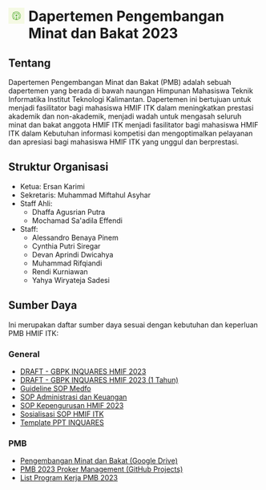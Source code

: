 <h1 style="display:flex;justify-items:center;gap:0.5rem;"><img src="https://github.com/pmb-community/.github/blob/main/assets/img/pmb-logo-2023.png?raw=true" width="32" height="32" alt="PMB Icon"> Dapertemen Pengembangan Minat dan Bakat 2023</h1>

## Tentang

Dapertemen Pengembangan Minat dan Bakat (PMB) adalah sebuah dapertemen yang
berada di bawah naungan Himpunan Mahasiswa Teknik Informatika Institut Teknologi
Kalimantan. Dapertemen ini bertujuan untuk menjadi fasilitator bagi mahasiswa
HMIF ITK dalam meningkatkan prestasi akademik dan non-akademik, menjadi wadah
untuk mengasah seluruh minat dan bakat anggota HMIF ITK menjadi fasilitator bagi
mahasiswa HMIF ITK dalam Kebutuhan informasi kompetisi dan mengoptimalkan
pelayanan dan apresiasi bagi mahasiswa HMIF ITK yang unggul dan berprestasi.

## Struktur Organisasi

<ul>

</ul>

- Ketua: Ersan Karimi
- Sekretaris: Muhammad Miftahul Asyhar
- Staff Ahli:
  - Dhaffa Agusrian Putra
  - Mochamad Sa'adila Effendi
- Staff:
  - Alessandro Benaya Pinem
  - Cynthia Putri Siregar
  - Devan Aprindi Dwicahya
  - Muhammad Rifqiandi
  - Rendi Kurniawan
  - Yahya Wiryateja Sadesi

## Sumber Daya

Ini merupakan daftar sumber daya sesuai dengan kebutuhan dan keperluan PMB HMIF
ITK:

### General

- [DRAFT - GBPK INQUARES HMIF 2023](https://docs.google.com/document/d/1ff3ONmC6vcDJ0BYiAmpu7ESRCT6Kj15k/edit#heading=h.zasvqy7cvitv)
- [DRAFT - GBPK INQUARES HMIF 2023 (1 Tahun)](https://docs.google.com/document/d/1mROf27qNjFvk2XvGH-t8PgST6S44QaXJ/edit)
- [Guideline SOP Medfo](https://drive.google.com/file/d/1qL_mIXjiuMZwxGBFSibWML8Lujh4uIUu/view?usp=share_link)
- [SOP Administrasi dan Keuangan ](https://docs.google.com/presentation/d/1rfumrQa3hIF2GZ-Qncx6p0fRCACXX16PBx9Rdt1b0X4/edit?usp=share_link)
- [SOP Kepengurusan HMIF 2023](https://docs.google.com/presentation/d/1hmoaGV_Bc9XI93HFcNFYql3xVV2ZLyVeZP5HOz2Gsfc/edit#slide=id.g2138619bcad_3_0)
- [Sosialisasi SOP HMIF ITK ](https://docs.google.com/presentation/d/1vGij6W3QMvl39Jpf08cChtfQRIcJ_QzRdYXGAgIqgWE/edit#slide=id.g2138619bcad_3_0)
- [Template PPT INQUARES](https://docs.google.com/presentation/d/15pclbd_LboCdIsaC3faOlBSXNCIvjJxlnx6pHYjD3LY/edit#slide=id.g2138619bcad_3_0)

### PMB

- [Pengembangan Minat dan Bakat (Google Drive)](https://drive.google.com/drive/u/2/folders/1H2PgNp9KQC-gVNHROzeJP4Rb3cOi4qLQ)
- [PMB 2023 Proker Management (GitHub Projects)](https://github.com/orgs/pmb-community/projects/1)
- [List Program Kerja PMB 2023](./program-kerja/README.md)
